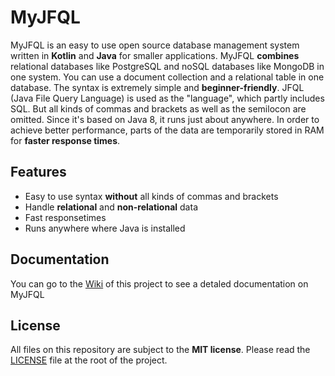 # MyJFQL

MyJFQL is an easy to use open source database management system written in **Kotlin** and **Java** for smaller
applications. MyJFQL **combines** relational databases like PostgreSQL and noSQL databases like MongoDB in one system.
You can use a document collection and a relational table in one database. The syntax is extremely simple and **beginner-friendly**.
JFQL (Java File Query Language) is used as the "language", which partly includes SQL. But all kinds
of commas and brackets as well as the semilocon are omitted. Since it's based on Java 8, it runs just about anywhere. In
order to achieve better performance, parts of the data are temporarily stored in RAM for **faster response times**.

## Features

- Easy to use syntax **without** all kinds of commas and brackets
- Handle **relational** and **non-relational** data
- Fast responsetimes
- Runs anywhere where Java is installed

## Documentation

You can go to the [Wiki](https://github.com/ByJoker8625/MyJFQL/wiki) of this project to see a detaled documentation on
MyJFQL

## License

All files on this repository are subject to the **MIT license**. Please read
the [LICENSE](https://github.com/ByJoker8625/MyJFQL/blob/master/LICENSE) file at the root of the project.

